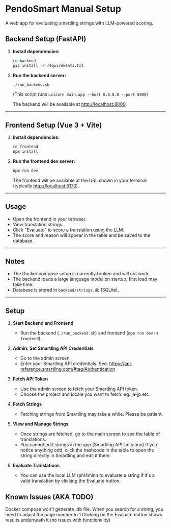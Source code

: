 # PendoSmart Manual Setup

A web app for evaluating smartling strings with LLM-powered scoring.

## Backend Setup (FastAPI)

1. **Install dependencies:**

   ```sh
   cd backend
   pip install -r requirements.txt
   ```

2. **Run the backend server:**

   ```sh
   ./run_backend.sh
   ```

   (This script runs `uvicorn main:app --host 0.0.0.0 --port 8000`)

   The backend will be available at [http://localhost:8000](http://localhost:8000).

---

## Frontend Setup (Vue 3 + Vite)

1. **Install dependencies:**

   ```sh
   cd frontend
   npm install
   ```

2. **Run the frontend dev server:**

   ```sh
   npm run dev
   ```

   The frontend will be available at the URL shown in your terminal (typically [http://localhost:5173](http://localhost:5173)).

---

## Usage

- Open the frontend in your browser.
- View translation strings.
- Click "Evaluate" to score a translation using the LLM.
- The score and reason will appear in the table and be saved to the database.

---

## Notes
- The Docker compose setup is currently broken and will not work.
- The backend loads a large language model on startup; first load may take time.
- Database is stored in `backend/strings.db` (SQLite).

---

## Setup

1. **Start Backend and Frontend**
   - Run the backend (`./run_backend.sh`) and frontend (`npm run dev` in `frontend`).

2. **Admin: Set Smartling API Credentials**
   - Go to the admin screen.
   - Enter your Smartling API credentials. See: https://api-reference.smartling.com/#tag/Authentication

3. **Fetch API Token**
   - Use the admin screen to fetch your Smartling API token.
   - Choose the project and locale you want to fetch. eg: ja-jp etc

4. **Fetch Strings**
   - Fetching strings from Smartling may take a while. Please be patient.

5. **View and Manage Strings**
   - Once strings are fetched, go to the main screen to see the table of translations.
   - You cannot edit strings in the app (Smartling API limitation) If you notice anything odd, click the hashcode in the table to open the string directly in Smartling and edit it there.

6. **Evaluate Translations**
   - You can use the local LLM (phi4mini) to evaluate a string if it's a valid translation by clicking the Evaluate button.

## Known Issues (AKA TODO)
Docker compose won't generate .db file. 
When you search for a string, you need to adjust the page number to 1
Clicking on the Evaluate button shows results underneath it (no issues with functionality)
